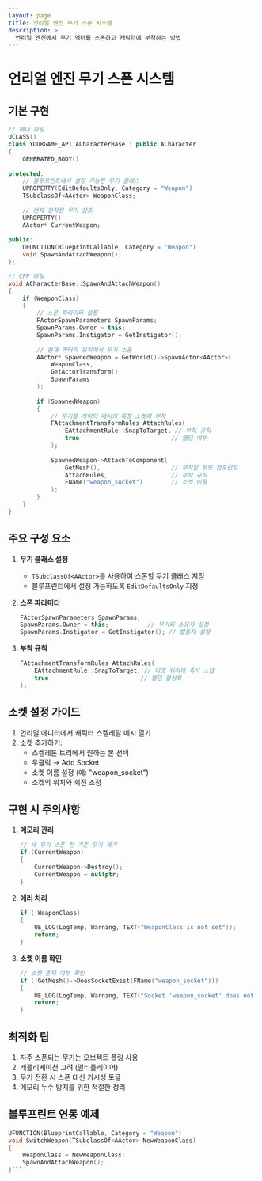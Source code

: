 ```yaml
---
layout: page
title: 언리얼 엔진 무기 스폰 시스템
description: >
  언리얼 엔진에서 무기 액터를 스폰하고 캐릭터에 부착하는 방법
---
```


# 언리얼 엔진 무기 스폰 시스템

## 기본 구현

```cpp
// 헤더 파일
UCLASS()
class YOURGAME_API ACharacterBase : public ACharacter
{
    GENERATED_BODY()
    
protected:
    // 블루프린트에서 설정 가능한 무기 클래스
    UPROPERTY(EditDefaultsOnly, Category = "Weapon")
    TSubclassOf<AActor> WeaponClass;
    
    // 현재 장착된 무기 참조
    UPROPERTY()
    AActor* CurrentWeapon;
    
public:
    UFUNCTION(BlueprintCallable, Category = "Weapon")
    void SpawnAndAttachWeapon();
};

// CPP 파일
void ACharacterBase::SpawnAndAttachWeapon()
{
    if (WeaponClass)
    {
        // 스폰 파라미터 설정
        FActorSpawnParameters SpawnParams;
        SpawnParams.Owner = this;
        SpawnParams.Instigator = GetInstigator();
        
        // 현재 액터의 위치에서 무기 스폰
        AActor* SpawnedWeapon = GetWorld()->SpawnActor<AActor>(
            WeaponClass,
            GetActorTransform(),
            SpawnParams
        );
        
        if (SpawnedWeapon)
        {
            // 무기를 캐릭터 메시의 특정 소켓에 부착
            FAttachmentTransformRules AttachRules(
                EAttachmentRule::SnapToTarget, // 부착 규칙
                true                          // 웰딩 여부
            );
            
            SpawnedWeapon->AttachToComponent(
                GetMesh(),                    // 부착할 부모 컴포넌트
                AttachRules,                  // 부착 규칙
                FName("weapon_socket")        // 소켓 이름
            );
        }
    }
}
```

## 주요 구성 요소

1. **무기 클래스 설정**
   - `TSubclassOf<AActor>`를 사용하여 스폰할 무기 클래스 지정
   - 블루프린트에서 설정 가능하도록 `EditDefaultsOnly` 지정

2. **스폰 파라미터**
   ```cpp
   FActorSpawnParameters SpawnParams;
   SpawnParams.Owner = this;           // 무기의 소유자 설정
   SpawnParams.Instigator = GetInstigator(); // 발동자 설정
   ```

3. **부착 규칙**
   ```cpp
   FAttachmentTransformRules AttachRules(
       EAttachmentRule::SnapToTarget, // 타겟 위치에 즉시 스냅
       true                          // 웰딩 활성화
   );
   ```

## 소켓 설정 가이드

1. 언리얼 에디터에서 캐릭터 스켈레탈 메시 열기
2. 소켓 추가하기:
   - 스켈레톤 트리에서 원하는 본 선택
   - 우클릭 → Add Socket
   - 소켓 이름 설정 (예: "weapon_socket")
   - 소켓의 위치와 회전 조정

## 구현 시 주의사항

1. **메모리 관리**
   ```cpp
   // 새 무기 스폰 전 기존 무기 제거
   if (CurrentWeapon)
   {
       CurrentWeapon->Destroy();
       CurrentWeapon = nullptr;
   }
   ```

2. **에러 처리**
   ```cpp
   if (!WeaponClass)
   {
       UE_LOG(LogTemp, Warning, TEXT("WeaponClass is not set"));
       return;
   }
   ```

3. **소켓 이름 확인**
   ```cpp
   // 소켓 존재 여부 확인
   if (!GetMesh()->DoesSocketExist(FName("weapon_socket")))
   {
       UE_LOG(LogTemp, Warning, TEXT("Socket 'weapon_socket' does not exist"));
       return;
   }
   ```

## 최적화 팁

1. 자주 스폰되는 무기는 오브젝트 풀링 사용
2. 레플리케이션 고려 (멀티플레이어)
3. 무기 전환 시 스폰 대신 가시성 토글
4. 메모리 누수 방지를 위한 적절한 정리

## 블루프린트 연동 예제

```cpp
UFUNCTION(BlueprintCallable, Category = "Weapon")
void SwitchWeapon(TSubclassOf<AActor> NewWeaponClass)
{
    WeaponClass = NewWeaponClass;
    SpawnAndAttachWeapon();
}``` 
